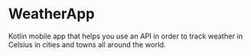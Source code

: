 # WeatherApp
Kotlin mobile app that helps you use an API in order to track weather in Celsius in cities and towns all around the world.
